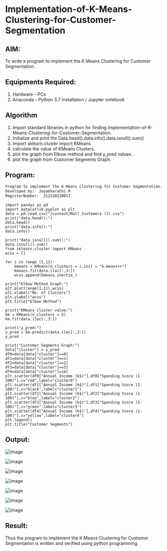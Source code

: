 # Implementation-of-K-Means-Clustering-for-Customer-Segmentation

## AIM:
To write a program to implement the K Means Clustering for Customer Segmentation.

## Equipments Required:
1. Hardware – PCs
2. Anaconda – Python 3.7 Installation / Jupyter notebook

## Algorithm
1. Import standard libraries in python for finding Implementation-of-K-Means-Clustering-for-Customer-Segmentation.
2. Initialize and print the Data.head(),data.info(),data.isnull().sum()
3. Import sklearn.cluster import KMeans
4. calculate the value of  KMeans Clusters.
5. plot the graph from Elbow method and find y_pred values .  
6. plot the graph from Customer Segments Graph.

## Program:
```txt
Program to implement the K Means Clustering for Customer Segmentation.
Developed by:  Jayabharathi M
RegisterNumber:  212220220017
```
```py3
import pandas as pd
import matplotlib.pyplot as plt
data = pd.read_csv("/content/Mall_Customers (1).csv")
print("data.head():")
data.head()
print("data.info():")
data.info()
```
```py3
print("data.isnull().sum():")
data.isnull().sum()
from sklearn.cluster import KMeans
wcss = []
```
```py3
for i in range (1,11):
    kmeans = KMeans(n_clusters = i,init = "k-means++")
    kmeans.fit(data.iloc[:,3:])
    wcss.append(kmeans.inertia_)
```
```py3
print("Elbow Method Graph:")
plt.plot(range(1,11),wcss)
plt.xlabel("No. of Clusters")
plt.ylabel("wcss")
plt.title("Elbow Method")
```
```py3
print("KMeans cluster value:")
km = KMeans(n_clusters = 5)
km.fit(data.iloc[:,3:])
```
```py3
print("y_pred:")
y_pred = km.predict(data.iloc[:,3:])
y_pred
```
```py3
print("Customer Segments Graph:")
data["cluster"] = y_pred
df0=data[data["cluster"]==0]
df1=data[data["cluster"]==1]
df2=data[data["cluster"]==2]
df3=data[data["cluster"]==3]
df4=data[data["cluster"]==4]
plt.scatter(df0["Annual Income (k$)"],df0["Spending Score (1-100)"],c="red",label="cluster0")
plt.scatter(df1["Annual Income (k$)"],df1["Spending Score (1-100)"],c="black",label="cluster1")
plt.scatter(df2["Annual Income (k$)"],df2["Spending Score (1-100)"],c="blue",label="cluster2")
plt.scatter(df3["Annual Income (k$)"],df3["Spending Score (1-100)"],c="green",label="cluster3")
plt.scatter(df4["Annual Income (k$)"],df4["Spending Score (1-100)"],c="yellow",label="cluster4")
plt.legend()
plt.title("Customer Segments")
```

## Output:
![image](https://github.com/Yugendaran/Implementation-of-K-Means-Clustering-for-Customer-Segmentation/assets/128135616/6e89e8cd-b661-4029-8c1d-5c6fc8421a72)

![image](https://github.com/Yugendaran/Implementation-of-K-Means-Clustering-for-Customer-Segmentation/assets/128135616/2044fa08-4dec-418d-b6e4-4d754d69dc0b)

![image](https://github.com/Yugendaran/Implementation-of-K-Means-Clustering-for-Customer-Segmentation/assets/128135616/a16f664f-d77e-4019-aac2-9d6f79605c0c)

![image](https://github.com/Yugendaran/Implementation-of-K-Means-Clustering-for-Customer-Segmentation/assets/128135616/f185f86d-188e-4fa2-8fb4-4865845df531)

![image](https://github.com/Yugendaran/Implementation-of-K-Means-Clustering-for-Customer-Segmentation/assets/128135616/a1eb4456-65b9-4507-a5f7-cca30b726fdc)

![image](https://github.com/Yugendaran/Implementation-of-K-Means-Clustering-for-Customer-Segmentation/assets/128135616/9c3b2405-16d9-4c1a-a5e9-dcd8cf6a7e8a)

![image](https://github.com/Yugendaran/Implementation-of-K-Means-Clustering-for-Customer-Segmentation/assets/128135616/401de1d5-4102-4836-ace2-4ae4529bde6b)

## Result:
Thus the program to implement the K Means Clustering for Customer Segmentation is written and verified using python programming.
